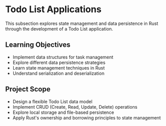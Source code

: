 # Todo List Applications

This subsection explores state management and data persistence in Rust through the development of a Todo List application.

## Learning Objectives
- Implement data structures for task management
- Explore different data persistence strategies
- Learn state management techniques in Rust
- Understand serialization and deserialization

## Project Scope
- Design a flexible Todo List data model
- Implement CRUD (Create, Read, Update, Delete) operations
- Explore local storage and file-based persistence
- Apply Rust's ownership and borrowing principles to state management
